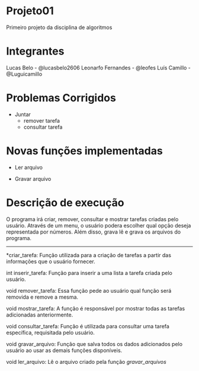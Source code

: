 # Projeto01

Primeiro projeto da disciplina de algoritmos


# Integrantes
Lucas Belo - @lucasbelo2606
Leonarfo Fernandes - @leofes
Luís Camillo - @Luguicamillo


# Problemas Corrigidos
- Juntar 
    - remover tarefa
    - consultar tarefa


# Novas funções implementadas
- Ler arquivo 

- Gravar arquivo 


# Descrição de execução

O programa irá criar, remover, consultar e mostrar tarefas criadas pelo usuário.
Através de um menu, o usuário podera escolher qual opção deseja representada por números.
Além disso, grava lê e grava os arquivos do programa. 

--------------------------------------------------------------

*criar_tarefa: Função utilizada para a criação de tarefas a partir das informações que o usuário fornecer. 

int inserir_tarefa: Função para inserir a uma lista a tarefa criada pelo usuário.

void remover_tarefa: Essa função pede ao usuário qual função será removida e remove a mesma. 

void mostrar_tarefa: A função é responsável por mostrar todas as tarefas adicionadas anteriormente.

void consultar_tarefa: Função é utilizada para consultar uma tarefa específica, requisitada pelo usuário.

void gravar_arquivo: Função que salva todos os dados adicionados pelo usuário ao usar as demais funções disponíveis. 

void ler_arquivo: Lê o arquivo criado pela função *gravar_arquivos*